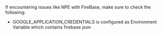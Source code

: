 If encountering issues like NPE with FireBase, make sure to check the following:

- GOOGLE_APPLICATION_CREDENTIALS is configured as Environment Variable which contains firebase json